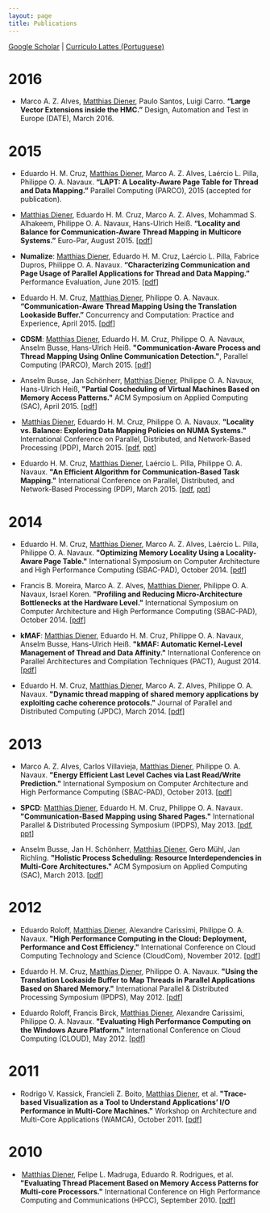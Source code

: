```yaml
---
layout: page
title: Publications
---
```


[Google Scholar](http://scholar.google.com/citations?user=ToWKC8gAAAAJ&hl=en) \| [Currículo Lattes (Portuguese)](http://lattes.cnpq.br/8653611969517458)

# 2016

* Marco A. Z. Alves, <u>Matthias Diener</u>, Paulo Santos, Luigi Carro. **“Large Vector Extensions inside the HMC.”** Design, Automation and Test in Europe (DATE), March 2016.

# 2015

* Eduardo H. M. Cruz, <u>Matthias Diener</u>, Marco A. Z. Alves, Laércio L. Pilla, Philippe O. A. Navaux. **“LAPT: A Locality-Aware Page Table for Thread and Data Mapping.”** Parallel Computing (PARCO), 2015 (accepted for publication).

* <u>Matthias Diener</u>, Eduardo H. M. Cruz, Marco A. Z. Alves, Mohammad S. Alhakeem, Philippe O. A. Navaux, Hans-Ulrich Heiß. **“Locality and Balance for Communication-Aware
Thread Mapping in Multicore Systems.”** Euro-Par, August 2015. [[pdf](../files/2015-Europar-Threadmap.pdf)]

* **Numalize**: <u>Matthias Diener</u>, Eduardo H. M. Cruz, Laércio L. Pilla, Fabrice Dupros, Philippe O. A. Navaux. **“Characterizing Communication and Page Usage of Parallel Applications for Thread and Data Mapping.”** Performance Evaluation, June 2015. [[pdf](../files/2015-PEVA-Numalize.pdf)]

* Eduardo H. M. Cruz, <u>Matthias Diener</u>, Philippe O. A. Navaux. **“Communication-Aware Thread Mapping Using the Translation Lookaside Buffer.”** Concurrency and Computation: Practice and Experience, April 2015. [[pdf](../files/2015-CCPE-TLB.pdf)]

* **CDSM**: <u>Matthias Diener</u>, Eduardo H. M. Cruz, Philippe O. A. Navaux, Anselm Busse, Hans-Ulrich Heiß. **"Communication-Aware Process and Thread Mapping Using Online Communication Detection."**, Parallel Computing (PARCO), March 2015. [[pdf](../files/2015-PARCO-CDSM.pdf)]

* Anselm Busse, Jan Schönherr, <u>Matthias Diener</u>, Philippe O. A. Navaux, Hans-Ulrich Heiß, **"Partial Coscheduling of Virtual Machines Based on Memory Access Patterns."** ACM Symposium on Applied Computing (SAC), April 2015. [[pdf](../files/2014-SAC-Gang.pdf)]

* &thinsp;<u>Matthias Diener</u>, Eduardo H. M. Cruz, Philippe O. A. Navaux. **"Locality vs. Balance: Exploring Data Mapping Policies on NUMA Systems."** International Conference on Parallel, Distributed, and Network-Based Processing (PDP), March 2015. [[pdf](../files/2015-PDP-Locality.pdf), [ppt](../files/2015-PDP-Locality-presentation.pdf)]

* Eduardo H. M. Cruz, <u>Matthias Diener</u>, Laércio L. Pilla, Philippe O. A. Navaux. **"An Efficient Algorithm for Communication-Based Task Mapping."** International Conference on Parallel, Distributed, and Network-Based Processing (PDP), March 2015. [[pdf](../files/2015-PDP-EagerMap.pdf), [ppt](../files/2015-PDP-EagerMap-presentation.pdf)]

# 2014

* Eduardo H. M. Cruz, <u>Matthias Diener</u>, Marco A. Z. Alves, Laércio L. Pilla, Philippe O. A. Navaux. **"Optimizing Memory Locality Using a Locality-Aware Page Table."** International Symposium on Computer Architecture and High Performance Computing (SBAC-PAD), October 2014. [[pdf](../files/2014-SBAC-LAPT.pdf)]

* Francis B. Moreira, Marco A. Z. Alves, <u>Matthias Diener</u>, Philippe O. A. Navaux, Israel Koren. **"Profiling and Reducing Micro-Architecture Bottlenecks at the Hardware Level."** International Symposium on Computer Architecture and High Performance Computing (SBAC-PAD), October 2014. [[pdf](../files/2014-SBAC-BLAP.pdf)]

* **kMAF**: <u>Matthias Diener</u>, Eduardo H. M. Cruz, Philippe O. A. Navaux, Anselm Busse, Hans-Ulrich Heiß. **"kMAF: Automatic Kernel-Level Management of Thread and Data Affinity."** International Conference on Parallel Architectures and Compilation Techniques (PACT), August 2014.
[[pdf](../files/2014-PACT-kMAF.pdf)]

* Eduardo H. M. Cruz, <u>Matthias Diener</u>, Marco A. Z. Alves, Philippe O. A. Navaux. **"Dynamic thread mapping of shared memory applications by exploiting cache coherence protocols."** Journal of Parallel and Distributed Computing (JPDC), March 2014. [[pdf](../files/2014-JPDC-CohMap.pdf)]

# 2013

* Marco A. Z. Alves, Carlos Villavieja, <u>Matthias Diener</u>, Philippe O. A. Navaux. **"Energy Efficient Last Level Caches via Last Read/Write Prediction."** International Symposium on Computer Architecture and High Performance Computing (SBAC-PAD), October 2013. [[pdf](../files/2014-SBAC-DEWP.pdf)]

* **SPCD**: <u>Matthias Diener</u>, Eduardo H. M. Cruz, Philippe O. A. Navaux. **"Communication-Based Mapping using Shared Pages."** International Parallel & Distributed Processing Symposium (IPDPS), May 2013. [[pdf](../files/2013-IPDPS-SPCD.pdf), [ppt](../files/2013-IPDPS-SPCD-presentation.pdf)]

* Anselm Busse, Jan H. Schönherr, <u>Matthias Diener</u>, Gero Mühl, Jan Richling. **"Holistic Process Scheduling: Resource Interdependencies in Multi-Core Architectures."** ACM Symposium on Applied Computing (SAC), March 2013. [[pdf](../files/2013-SAC-Quadbench.pdf)]

# 2012

* Eduardo Roloff, <u>Matthias Diener</u>, Alexandre Carissimi, Philippe O. A. Navaux. **"High Performance Computing in the Cloud: Deployment, Performance and Cost Efficiency."** International Conference on Cloud Computing Technology and Science (CloudCom), November 2012. [[pdf](../files/2012-CloudCom-CloudMPI.pdf)]

* Eduardo H. M. Cruz, <u>Matthias Diener</u>, Philippe O. A. Navaux. **"Using the Translation Lookaside Buffer to Map Threads in Parallel Applications Based on Shared Memory."** International Parallel & Distributed Processing Symposium (IPDPS), May 2012. [[pdf](../files/2012-IPDPS-TLB.pdf)]

* Eduardo Roloff, Francis Birck, <u>Matthias Diener</u>, Alexandre Carissimi, Philippe O. A. Navaux. **"Evaluating High Performance Computing on the Windows Azure Platform."** International Conference on Cloud Computing (CLOUD), May 2012. [[pdf](../files/2012-CLOUD-Azure.pdf)]

# 2011

* Rodrigo V. Kassick, Francieli Z. Boito, <u>Matthias Diener</u>, et al. **"Trace-based Visualization as a Tool to Understand Applications’ I/O Performance in Multi-Core Machines."** Workshop on Architecture and Multi-Core Applications (WAMCA), October 2011. [[pdf](../files/2011-WAMCA-OLAM.pdf)]

# 2010

* &thinsp;<u>Matthias Diener</u>, Felipe L. Madruga, Eduardo R. Rodrigues, et al. **"Evaluating Thread Placement Based on Memory Access Patterns for Multi-core Processors."** International Conference on High Performance Computing and Communications (HPCC), September 2010. [[pdf](../files/2010-HPCC-SimpleMap.pdf)]
